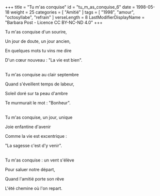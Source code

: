 +++
title = "Tu m'as conquise"
id = "tu_m_as_conquise_6"
date = 1998-05-18
weight = 25
categories = [ "Amitié" ]
tags = [ "1998", "amour", "octosyllabe", "refrain" ]
verseLength = 8
LastModifierDisplayName = "Barbara Post - Licence CC BY-NC-ND 4.0"
+++

Tu m'as conquise d'un sourire,

Un jour de doute, un jour ancien,

En quelques mots tu vins me dire

D'un cœur nouveau : "La vie est bien".

 \
Tu m'as conquise au clair septembre

Quand s'éveillent temps de labeur,

Soleil doré sur ta peau d'ambre

Te murmurait le mot : "Bonheur".

 \
Tu m'as conquise, un jour, unique

Joie enfantine d'avenir

Comme la vie est excentrique :

"La sagesse c'est d'y venir".

 \
Tu m'as conquise : un vent s'élève

Pour saluer notre départ,

Quand l'amitié porte son rêve

L'été chemine où l'on repart.
